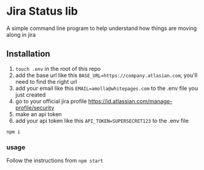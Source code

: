 # Jira Status lib

A simple command line program to help understand how things are moving along in jira

## Installation
1. `touch .env` in the root of this repo
1. add the base url like this `BASE_URL=https://company.atlasian.com`, you'll need to find the right url
1. add your email like this `EMAIL=amolla@whitepages.com` to the .env file you just created
1. go to your official jira profile https://id.atlassian.com/manage-profile/security
1. make an api token
1. add your api token like this `API_TOKEN=SUPERSECRET123` to the .env file


```
npm i
```

### usage
Follow the instructions from `npm start`